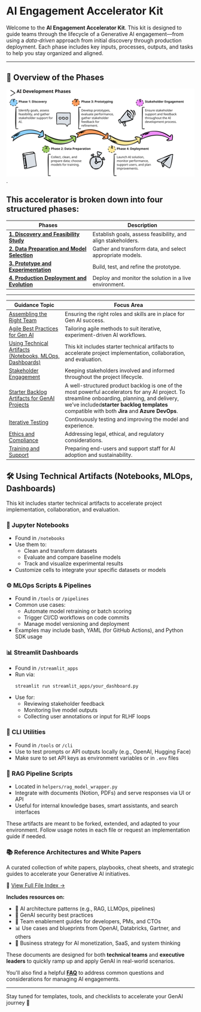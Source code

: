 # AI Engagement Accelerator Kit

Welcome to the **AI Engagement Accelerator Kit**. This kit is designed to guide teams through the lifecycle of a Generative AI engagement—from using a *data-driven* approach from initial discovery through production deployment. Each phase includes key inputs, processes, outputs, and tasks to help you stay organized and aligned.

---

## 🧭 Overview of the Phases

![ Alt Text](datadriven-checklist-phases7.svg).

## This accelerator is broken down into four structured phases:


| **Phases**                                               | **Description**                                              |
| ---------------------------------------------------------- | -------------------------------------------------------------- |
| [**1. Discovery and Feasibility Study**](Phase1.md)      | Establish goals, assess feasibility, and align stakeholders. |
| [**2. Data Preparation and Model Selection**](Phase2.md) | Gather and transform data, and select appropriate models.    |
| [**3. Prototype and Experimentation**](Phase3.md)        | Build, test, and refine the prototype.                       |
| [**4. Production Deployment and Evolution**](Phase4.md)  | Deploy and monitor the solution in a live environment.       |

---


| **Guidance Topic**                                                                  | **Focus Area**                                                                                                                                                                                                                                    |
| ------------------------------------------------------------------------------------- | --------------------------------------------------------------------------------------------------------------------------------------------------------------------------------------------------------------------------------------------------- |
| [Assembling the Right Team]()                                                       | Ensuring the right roles and skills are in place for Gen AI success.                                                                                                                                                                              |
| [Agile Best Practices for Gen AI](AgileBestPracticesGenAIEngagements.md)            | Tailoring agile methods to suit iterative, experiment-driven AI workflows.                                                                                                                                                                        |
| [Using Technical Artifacts (Notebooks, MLOps, Dashboards)](TechnicalArtifactsGuide) | This kit includes starter technical artifacts to accelerate project implementation, collaboration, and evaluation.                                                                                                                                |
| [Stakeholder Engagement](StakeholderEngagement.md)                                  | Keeping stakeholders involved and informed throughout the project lifecycle.                                                                                                                                                                      |
| [Starter Backlog Artifacts for GenAI Projects](https://)                            | A well-structured product backlog is one of the most powerful accelerators for any AI project. To streamline onboarding, planning, and delivery, we’ve included**starter backlog templates** compatible with both **Jira** and **Azure DevOps**. |
| [Iterative Testing](IterativeTesting.md)                                            | Continuously testing and improving the model and experience.                                                                                                                                                                                      |
| [Ethics and Compliance](EthicsAndCompliance.md)                                     | Addressing legal, ethical, and regulatory considerations.                                                                                                                                                                                         |
| [Training and Support](TrainingAndSupport.md)                                       | Preparing end-users and support staff for AI adoption and sustainability.                                                                                                                                                                         |

## 🛠️ Using Technical Artifacts (Notebooks, MLOps, Dashboards)

This kit includes starter technical artifacts to accelerate project implementation, collaboration, and evaluation.

### 📓 Jupyter Notebooks

- Found in `/notebooks`
- Use them to:
  - Clean and transform datasets
  - Evaluate and compare baseline models
  - Track and visualize experimental results
- Customize cells to integrate your specific datasets or models

### ⚙️ MLOps Scripts & Pipelines

- Found in `/tools` or `/pipelines`
- Common use cases:
  - Automate model retraining or batch scoring
  - Trigger CI/CD workflows on code commits
  - Manage model versioning and deployment
- Examples may include bash, YAML (for GitHub Actions), and Python SDK usage

### 📊 Streamlit Dashboards

- Found in `/streamlit_apps`
- Run via:
  ```bash
  streamlit run streamlit_apps/your_dashboard.py
  ```
- Use for:
  - Reviewing stakeholder feedback
  - Monitoring live model outputs
  - Collecting user annotations or input for RLHF loops

### 🤖 CLI Utilities

- Found in `/tools` or `/cli`
- Use to test prompts or API outputs locally (e.g., OpenAI, Hugging Face)
- Make sure to set API keys as environment variables or in `.env` files

### 🧠 RAG Pipeline Scripts

- Located in `helpers/rag_model_wrapper.py`
- Integrate with documents (Notion, PDFs) and serve responses via UI or API
- Useful for internal knowledge bases, smart assistants, and search interfaces

These artifacts are meant to be forked, extended, and adapted to your environment. Follow usage notes in each file or request an implementation guide if needed.

### 📚 Reference Architectures and White Papers

A curated collection of white papers, playbooks, cheat sheets, and strategic guides to accelerate your Generative AI initiatives.

📎 [View Full File Index →](./Reference%20Architectures%20and%20White%20Papers/AI_Reference_Architecture_File_Index.md)

**Includes resources on:**

- 🧠 AI architecture patterns (e.g., RAG, LLMOps, pipelines)
- 🔐 GenAI security best practices
- 👥 Team enablement guides for developers, PMs, and CTOs
- 📊 Use cases and blueprints from OpenAI, Databricks, Gartner, and others
- 💼 Business strategy for AI monetization, SaaS, and system thinking

These documents are designed for both **technical teams** and **executive leaders** to quickly ramp up and apply GenAI in real-world scenarios.

You'll also find a helpful [**FAQ**](FAQ.md) to address common questions and considerations for managing AI engagements.

---

Stay tuned for templates, tools, and checklists to accelerate your GenAI journey 🚀
